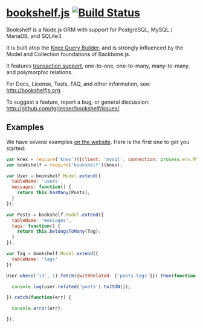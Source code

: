 # [bookshelf.js](http://bookshelfjs.org) [![Build Status](https://travis-ci.org/tgriesser/bookshelf.png?branch=master)](https://travis-ci.org/tgriesser/bookshelf)

Bookshelf is a Node.js ORM with support for PostgreSQL, MySQL / MariaDB, and SQLite3.

It is built atop the <a href="http://knexjs.org">Knex Query Builder</a>,
and is strongly influenced by the Model and Collection foundations of Backbone.js.

It features [transaction support](http://bookshelfjs.org/#Bookshelf-transaction), one-to-one, one-to-many, many-to-many, and polymorphic relations.

For Docs, License, Tests, FAQ, and other information, see: http://bookshelfjs.org.

To suggest a feature, report a bug, or general discussion: http://github.com/tgriesser/bookshelf/issues/

## Examples

We have several examples [on the website](http://bookshelfjs.org). Here is the first one to get you started:

```js
var knex = require('knex')({client: 'mysql', connection: process.env.MYSQL_DATABASE_CONNECTION });
var bookshelf = require('bookshelf')(knex);

var User = bookshelf.Model.extend({
  tableName: 'users',
  messages: function() {
    return this.hasMany(Posts);
  }
});

var Posts = bookshelf.Model.extend({
  tableName: 'messages',
  tags: function() {
    return this.belongsToMany(Tag);
  }
});

var Tag = bookshelf.Model.extend({
  tableName: 'tags'
})

User.where('id', 1).fetch({withRelated: ['posts.tags']}).then(function(user) {

  console.log(user.related('posts').toJSON());

}).catch(function(err) {

  console.error(err);

});
```
